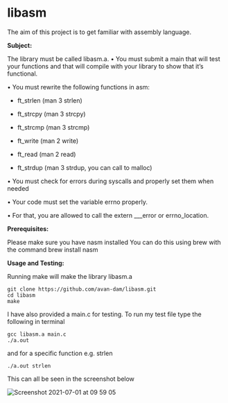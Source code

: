 # libasm
The aim of this project is to get familiar with assembly language.


**Subject:**

The library must be called libasm.a.
• You must submit a main that will test your functions and that will compile with
your library to show that it’s functional.

• You must rewrite the following functions in asm:

  - ft_strlen (man 3 strlen)

  - ft_strcpy (man 3 strcpy)

  - ft_strcmp (man 3 strcmp)

  - ft_write (man 2 write)

  - ft_read (man 2 read)

  - ft_strdup (man 3 strdup, you can call to malloc)

• You must check for errors during syscalls and properly set them when needed

• Your code must set the variable errno properly.

• For that, you are allowed to call the extern ___error or errno_location.


**Prerequisites:**

Please make sure you have nasm installed 
You can do this using brew with the command
brew install nasm


**Usage and Testing:**

Running make will make the library libasm.a

```
git clone https://github.com/avan-dam/libasm.git
cd libasm
make
```

I have also provided a main.c for testing.
To run my test file type the following in terminal

```
gcc libasm.a main.c
./a.out
```
and for a specific function e.g. strlen
```
./a.out strlen
```

This can all be seen in the screenshot below

![Screenshot 2021-07-01 at 09 59 05](https://user-images.githubusercontent.com/61982496/124088786-93b22b00-da53-11eb-83e0-f034aa1d7e78.png)
